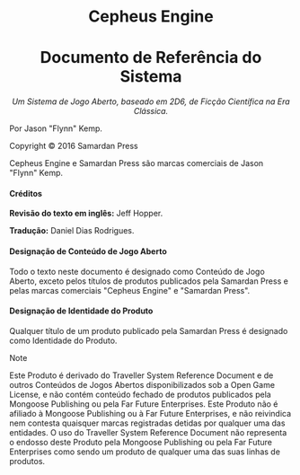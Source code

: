<h1 style="text-align:center">Cepheus Engine</h1> <!-- {docsify-ignore-all} -->

<h1 style="text-align:center">Documento de Referência do Sistema</h1>

_<center>Um Sistema de Jogo Aberto, baseado em 2D6, de Ficção Científica na Era Clássica.</center>_

Por Jason "Flynn" Kemp.

Copyright © 2016 Samardan Press

Cepheus Engine e Samardan Press são marcas comerciais de Jason "Flynn" Kemp.

#### Créditos

**Revisão do texto em inglês:** Jeff Hopper.

**Tradução:** Daniel Dias Rodrigues.

#### Designação de Conteúdo de Jogo Aberto

Todo o texto neste documento é designado como Conteúdo de Jogo Aberto, exceto pelos títulos de produtos publicados pela Samardan Press e pelas marcas comerciais "Cepheus Engine" e "Samardan Press".

#### Designação de Identidade do Produto

Qualquer título de um produto publicado pela Samardan Press é designado como Identidade do Produto.

> [!Note]
> Este Produto é derivado do Traveller System Reference Document e de outros Conteúdos de Jogos Abertos disponibilizados sob a Open Game License, e não contém conteúdo fechado de produtos publicados pela Mongoose Publishing ou pela Far Future Enterprises. Este Produto não é afiliado à Mongoose Publishing ou à Far Future Enterprises, e não reivindica nem contesta quaisquer marcas registradas detidas por qualquer uma das entidades. O uso do Traveller System Reference Document não representa o endosso deste Produto pela Mongoose Publishing ou pela Far Future Enterprises como sendo um produto de qualquer uma das suas linhas de produtos.